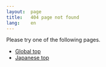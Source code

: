 ```yaml
---
layout:  page
title:   404 page not found
lang:    en
---
```


Please try one of the following pages.

* [Global top](/en/)
* [Japanese top](/ja/)
